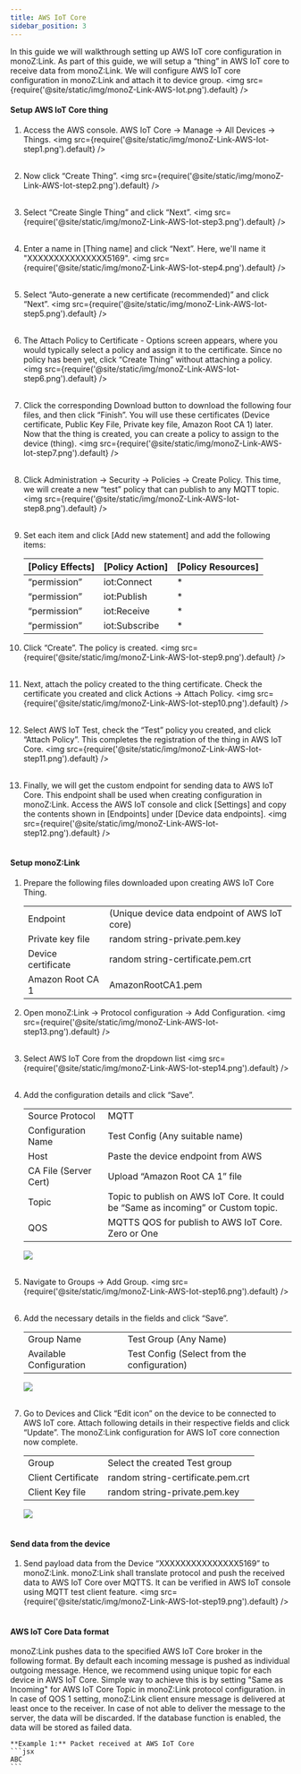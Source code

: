 ```yaml
---
title: AWS IoT Core
sidebar_position: 3
---
```

In this guide we will walkthrough setting up AWS IoT core configuration in monoZ:Link. As part of this guide, we will setup a “thing” in AWS IoT core to receive data from monoZ:Link. We will configure AWS IoT core configuration in monoZ:Link and attach it to device group. 
<img src={require('@site/static/img/monoZ-Link-AWS-Iot.png').default} />


#### Setup AWS IoT Core thing
1. Access the AWS console. AWS IoT Core -> Manage → All Devices → Things.
    <img src={require('@site/static/img/monoZ-Link-AWS-Iot-step1.png').default} /><br /><br />
 

2. Now click “Create Thing”.
    <img src={require('@site/static/img/monoZ-Link-AWS-Iot-step2.png').default} /><br /><br />
 

3. Select “Create Single Thing” and click “Next”.
    <img src={require('@site/static/img/monoZ-Link-AWS-Iot-step3.png').default} /><br /><br />

4. Enter a name in [Thing name] and click “Next”. Here, we'll name it "XXXXXXXXXXXXXXX5169".
    <img src={require('@site/static/img/monoZ-Link-AWS-Iot-step4.png').default} /><br /><br />
 


5. Select “Auto-generate a new certificate (recommended)” and click “Next”.
    <img src={require('@site/static/img/monoZ-Link-AWS-Iot-step5.png').default} /><br /><br />
 

6. The Attach Policy to Certificate - Options screen appears, where you would typically select a policy and assign it to the certificate. Since no policy has been yet, click “Create Thing” without attaching a policy.
    <img src={require('@site/static/img/monoZ-Link-AWS-Iot-step6.png').default} /><br /><br />
 

7. Click the corresponding Download button to download the following four files, and then click “Finish”. You will use these certificates (Device certificate, Public Key File, Private key file, Amazon Root CA 1) later. Now that the thing is created, you can create a policy to assign to the device (thing).
    <img src={require('@site/static/img/monoZ-Link-AWS-Iot-step7.png').default} /><br /><br />
 


8. Click Administration → Security → Policies → Create Policy. This time, we will create a new “test” policy that can publish to any MQTT topic.
    <img src={require('@site/static/img/monoZ-Link-AWS-Iot-step8.png').default} /><br /><br />
 

9. Set each item and click [Add new statement] and add the following items:
    <table>
        <thead>
            <tr>
                <th>[Policy Effects]</th>
                <th>[Policy Action]</th>
                <th>[Policy Resources]</th>
            </tr>
        </thead>
        <tbody>
            <tr>
                <td>“permission”</td>
                <td>iot:Connect</td>
                <td>*</td>
            </tr>
            <tr>
                <td>“permission”</td>
                <td>iot:Publish</td>
                <td>*</td>
            </tr>
            <tr>
                <td>“permission”</td>
                <td>iot:Receive</td>
                <td>*</td>
            </tr>
            <tr>
                <td>“permission”</td>
                <td>iot:Subscribe</td>
                <td>*</td>
            </tr>
        </tbody>
    </table>
    	

10. Click “Create”. The policy is created. 
    <img src={require('@site/static/img/monoZ-Link-AWS-Iot-step9.png').default} /><br /><br />
 

11. Next, attach the policy created to the thing certificate. Check the certificate you created and click Actions → Attach Policy.
    <img src={require('@site/static/img/monoZ-Link-AWS-Iot-step10.png').default} /><br /><br />
 

12. Select AWS IoT Test, check the “Test” policy you created, and click “Attach Policy”. This completes the registration of the thing in AWS IoT Core.
    <img src={require('@site/static/img/monoZ-Link-AWS-Iot-step11.png').default} /><br /><br />
 


13. Finally, we will get the custom endpoint for sending data to AWS IoT Core. This endpoint shall be used when creating configuration in monoZ:Link. Access the AWS IoT console and click [Settings] and copy the contents shown in [Endpoints] under [Device data endpoints]. 
    <img src={require('@site/static/img/monoZ-Link-AWS-Iot-step12.png').default} /><br /><br />
 


#### Setup monoZ:Link 
1. Prepare the following files downloaded upon creating AWS IoT Core Thing.
    <table>
        <tr><td>Endpoint</td><td>	(Unique device data endpoint of AWS IoT core)</td></tr>
        <tr><td>Private key file</td><td>	random string-private.pem.key</td></tr>
        <tr><td>Device certificate</td><td>	random string-certificate.pem.crt</td></tr>
        <tr><td>Amazon Root CA 1</td><td> 	AmazonRootCA1.pem</td></tr>
    </table>

2. Open monoZ:Link -> Protocol configuration -> Add Configuration.
    <img src={require('@site/static/img/monoZ-Link-AWS-Iot-step13.png').default} /><br /><br />

3. Select AWS IoT Core from the dropdown list
    <img src={require('@site/static/img/monoZ-Link-AWS-Iot-step14.png').default} /><br /><br />
 

4. Add the configuration details and click “Save”.
    <table>
    <tr><td>Source Protocol</td><td>	MQTT</td></tr>
    <tr><td>Configuration Name</td><td>	Test Config (Any suitable name)</td></tr>
    <tr><td>Host</td><td>	Paste the device endpoint from AWS</td></tr>
    <tr><td>CA File (Server Cert)</td><td>	Upload “Amazon Root CA 1” file</td></tr>
    <tr><td>Topic</td><td>	Topic to publish on AWS IoT Core. It could be “Same as incoming” or Custom topic.</td></tr>
    <tr><td>QOS</td><td>	MQTTS QOS for publish to AWS IoT Core. Zero or One </td></tr>
    </table>
    <img src={require('@site/static/img/monoZ-Link-AWS-Iot-step15.png').default} /><br /><br />

 

5. Navigate to Groups → Add Group.
    <img src={require('@site/static/img/monoZ-Link-AWS-Iot-step16.png').default} /><br /><br />
 

6. Add the necessary details in the fields and click “Save”.
    <table>
    <tr><td>Group Name</td><td>	Test Group (Any Name)</td></tr>
    <tr><td>Available Configuration</td><td>	Test Config (Select from the configuration)</td></tr>
    </table>
    <img src={require('@site/static/img/monoZ-Link-AWS-Iot-step17.png').default} /><br /><br />

 

7. Go to Devices and Click “Edit icon” on the device to be connected to AWS IoT core. Attach following details in their respective fields and click “Update”. The monoZ:Link configuration for AWS IoT core connection now complete.

    <table>
        <tr><td>Group</td><td>	Select the created Test group </td></tr>
        <tr><td>Client Certificate</td><td>	random string-certificate.pem.crt</td></tr>
        <tr><td>Client Key file</td><td>	random string-private.pem.key</td></tr>
    </table>
    <img src={require('@site/static/img/monoZ-Link-AWS-Iot-step18.png').default} /><br /><br />

 

#### Send data from the device
1. Send payload data from the Device “XXXXXXXXXXXXXXX5169” to monoZ:Link. monoZ:Link shall translate protocol and push the received data to AWS IoT Core over MQTTS. It can be verified in AWS IoT console using MQTT test client feature.
    <img src={require('@site/static/img/monoZ-Link-AWS-Iot-step19.png').default} /><br /><br />
 

#### AWS IoT Core Data format
monoZ:Link pushes data to the specified AWS IoT Core broker in the following format. By default each incoming message is pushed as individual outgoing message. Hence, we recommend using unique topic for each device in AWS IoT Core. Simple way to achieve this is by setting "Same as Incoming" for AWS IoT Core Topic in monoZ:Link protocol configuration. in In case of QOS 1 setting, monoZ:Link client ensure message is delivered at least once to the receiver. In case of not able to deliver the message to the server, the data will be discarded. If the database function is enabled, the data will be stored as failed data.<br/>

    **Example 1:** Packet received at AWS IoT Core
    ```jsx
    ABC
    ```